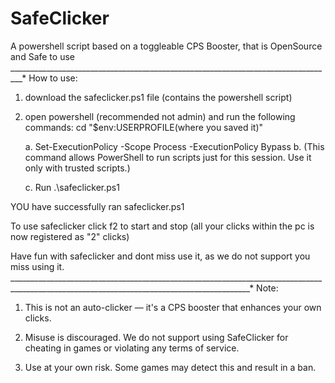 # SafeClicker
A powershell  script based on a toggleable CPS Booster, that is OpenSource and Safe to use
_________________________________________________________________________________*
How to use:
1. download the safeclicker.ps1 file (contains the powershell script)
2. open powershell (recommended not admin) and run the following commands:
   cd "$env:USERPROFILE\(where you saved it)"
   
   a. Set-ExecutionPolicy -Scope Process -ExecutionPolicy Bypass
   b. (This command allows PowerShell to run scripts just for this session. Use it only with trusted scripts.)
   
   c. Run .\safeclicker.ps1

YOU have successfully ran safeclicker.ps1

To use safeclicker
click f2 to start and stop (all your clicks within the pc is now registered as "2" clicks)

Have fun with safeclicker and dont miss use it, as we do not support you miss using it.
__________________________________________________________________________________________________________________________________________*
 Note: 
1. This is not an auto-clicker — it's a CPS booster that enhances your own clicks.

2. Misuse is discouraged. We do not support using SafeClicker for cheating in games or violating any terms of service.

3. Use at your own risk. Some games may detect this and result in a ban.
